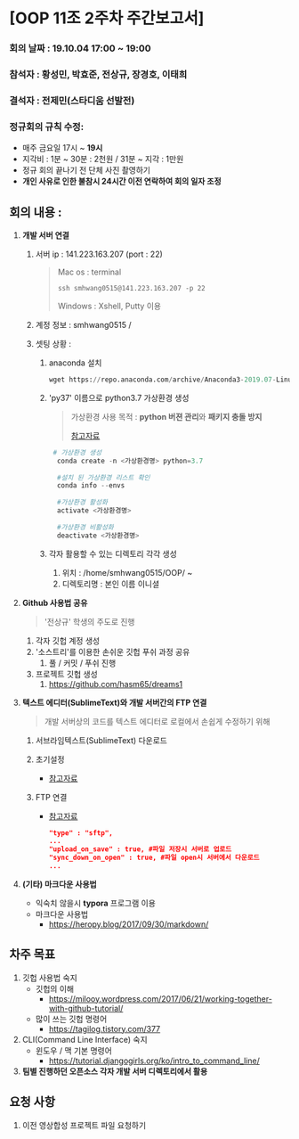 # [OOP 11조 2주차 주간보고서]

### 회의 날짜 : 19.10.04 17:00 ~ 19:00
### 참석자 : 황성민, 박효준, 전상규, 장경호, 이태희

### 결석자 : 전제민(스타디움 선발전)

### 정규회의 규칙 수정:

* 매주 금요일 17시 ~ **19시**
* 지각비 : 1분 ~ 30분 : 2천원 / 31분 ~ 지각 : 1만원
* 정규 회의 끝나기 전 단체 사진 촬영하기
* **개인 사유로 인한 불참시 24시간 이전 연락하여 회의 일자 조정**

##  회의 내용 :

1. **개발 서버 연결**

   1. 서버 ip : 141.223.163.207 (port : 22)

      > Mac os : terminal 
      >
      > ```
      > ssh smhwang0515@141.223.163.207 -p 22
      > ```
      >
      > Windows : Xshell, Putty 이용

   2. 계정 정보 : smhwang0515 / 

   3. 셋팅 상황 : 

      1. anaconda 설치

         ```python
         wget https://repo.anaconda.com/archive/Anaconda3-2019.07-Linux-x86_64.sh
         ```

      2. 'py37' 이름으로 python3.7 가상환경 생성

         > 가상환경 사용 목적 : **python 버젼 관리**와 **패키지 충돌 방지**
         >
         > [참고자료](https://teddylee777.github.io/python/anaconda-가상환경설정-팁-강좌)

         ```python
          # 가상환경 생성
           conda create -n <가상환경명> python=3.7
           
           #설치 된 가상환경 리스트 확인
           conda info --envs
           
           #가상환경 활성화
           activate <가상환경명>
           
           #가상환경 비활성화
           deactivate <가상환경명>
         ```

      3. 각자  활용할 수 있는 디렉토리 각각 생성

         1. 위치 : /home/smhwang0515/OOP/ ~
         2. 디렉토리명 : 본인 이름 이니셜

2. **Github 사용법 공유**

   > '전상규' 학생의 주도로 진행

   1. 각자 깃헙 계정 생성
   2. '소스트리'를 이용한 손쉬운 깃헙 푸쉬 과정 공유
      1. 풀 / 커밋 / 푸쉬 진행
   3. 프로젝트 깃헙 생성
      1. https://github.com/hasm65/dreams1

3. **텍스트 에디터(SublimeText)와 개발 서버간의 FTP 연결**

   > 개발 서버상의 코드를 텍스트 에디터로 로컬에서 손쉽게 수정하기 위해

   1. 서브라임텍스트(SublimeText) 다운로드

   2. 초기설정

      * [참고자료](https://intro0517.tistory.com/162)

   3. FTP 연결

      * [참고자료](https://kkamikoon.tistory.com/152)

        ```json
        "type" : "sftp",
        ...
        "upload_on_save" : true, #파일 저장시 서버로 업로드
        "sync_down_on_open" : true, #파일 open시 서버에서 다운로드
        ...
        ```

4. **(기타) 마크다운 사용법**
   * 익숙치 않을시 **typora** 프로그램 이용
   * 마크다운 사용법
     * https://heropy.blog/2017/09/30/markdown/

## 차주 목표

1. 깃헙 사용법 숙지
   * 깃헙의 이해
     * https://milooy.wordpress.com/2017/06/21/working-together-with-github-tutorial/
   * 많이 쓰는 깃헙 명령어
     * https://tagilog.tistory.com/377 
2. CLI(Command Line Interface) 숙지
   * 윈도우 / 맥 기본 명령어
     * https://tutorial.djangogirls.org/ko/intro_to_command_line/
3. **팀별 진행하던 오픈소스 각자 개발 서버 디렉토리에서 활용**



## 요청 사항

1. 이전 영상합성 프로젝트 파일 요청하기



